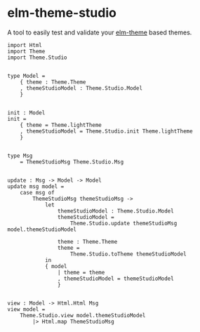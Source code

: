 # elm-theme-studio

A tool to easily test and validate your [elm-theme](https://package.elm-lang.org/packages/uncover-co/elm-theme/latest) based themes.

    import Html
    import Theme
    import Theme.Studio


    type Model =
        { theme : Theme.Theme
        , themeStudioModel : Theme.Studio.Model
        }


    init : Model
    init =
        { theme = Theme.lightTheme
        , themeStudioModel = Theme.Studio.init Theme.lightTheme
        }


    type Msg
        = ThemeStudioMsg Theme.Studio.Msg


    update : Msg -> Model -> Model
    update msg model =
        case msg of
            ThemeStudioMsg themeStudioMsg ->
    	        let
                    themeStudioModel : Theme.Studio.Model
                    themeStudioModel =
                        Theme.Studio.update themeStudioMsg model.themeStudioModel

                    theme : Theme.Theme
                    theme =
                        Theme.Studio.toTheme themeStudioModel
                in
                { model
                    | theme = theme
                    , themeStudioModel = themeStudioModel
                    }


    view : Model -> Html.Html Msg
    view model =
        Theme.Studio.view model.themeStudioModel
            |> Html.map ThemeStudioMsg
